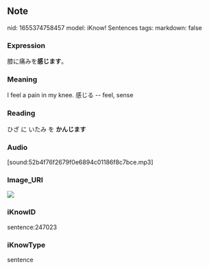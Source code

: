 ## Note
nid: 1655374758457
model: iKnow! Sentences
tags: 
markdown: false

### Expression
膝に痛みを<b>感じます</b>。

### Meaning
I feel a pain in my knee.
感じる -- feel, sense

### Reading
ひざ に いたみ を <b>かんじます</b>

### Audio
[sound:52b4f76f2679f0e6894c01186f8c7bce.mp3]

### Image_URI
<img src="0eb8c869130c97bbb4181c4c84aad29e.jpg">

### iKnowID
sentence:247023

### iKnowType
sentence
